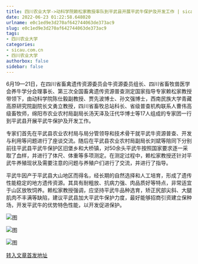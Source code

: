 ```yaml
---
title: 四川农业大学->动科学院赖松家教授率队到平武县开展平武牛保护及开发工作 | sicau.com.cn
date: 2022-06-23 01:22:58.648020
urlname: e0c1ed9e3d270af642744063de373ac9
slug: e0c1ed9e3d270af642744063de373ac9
tags: 
- 四川农业大学
categories:
- sicau.com.cn
- 四川农业大学
authorbox: false
sidebar: false
---
```

6月19—21日，在四川省畜禽遗传资源委员会牛资源委员组长、四川省畜牧兽医学会养牛学分会理事长、第三次全国畜禽遗传资源普查测定国家指导专家赖松家教授带领下，由动科学院陈仕毅副教授、贾先波博士、孙文强博士，西南民族大学青藏高原研究院副院长文勇立教授，四川省畜牧总站科长、省级普查机构联系人曹伟高级畜牧师，绵阳市农业农村局副局长汤天泽及汪代华博士等17人组成的专家团一行到平武县开展平武牛保护及开发工作。
<!--more-->


专家们首先在平武县农业农村局与局分管领导和技术骨干就平武牛资源普查、开发与利用等问题进行了座谈交流。随后在平武县农业农村局副局长刘斌等陪同下分别前往平武县平武牛保护区旧堡乡和大桥镇，对50余头平武牛按照国家要求逐一采取了血样，并进行了体尺、体重等多项测定。在测定过程中，赖松家教授还针对平武牛养殖现状及需要注意的问题与养殖户们进行了交流，并进行了指导。

平武牛因产于平武县大山地区而得名，经长期的自然选择和人工培育，形成了遗传性能稳定的地方遗传资源。其具有耐粗放、抗病力强、肉品质好等特点，非常适宜于山区放牧饲养。赖松家教授强调，应坚持平武牛品种选育，矫正尻部尖斜、大腿肌肉不丰满等缺陷，建议平武县加大平武牛保护力度，最好能够招商引资建立保种场，开发平武牛的优势特色性能，以开发促进保护。

![图](https://news.sicau.edu.cn/__local/A/3B/B9/284B6919425050A3E4F981BD1C0_B6CF4A4F_4AC63.jpg)

![图](https://news.sicau.edu.cn/__local/7/21/D9/13817D3780E4799C38AC3898BE8_595A062E_21B67.jpg)

![图](https://news.sicau.edu.cn/__local/1/D4/F8/7F49A19FE6352FD6562F9C9A93E_9F67E717_16BB4.jpg)

[转入文章首发地址](https://news.sicau.edu.cn/info/1078/68507.htm)